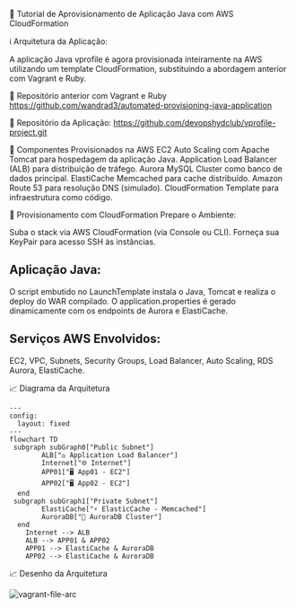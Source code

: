 📘 Tutorial de Aprovisionamento de Aplicação Java com AWS CloudFormation


ℹ️ Arquitetura da Aplicação:

A aplicação Java vprofile é agora provisionada inteiramente na AWS utilizando um template CloudFormation, substituindo a abordagem anterior com Vagrant e Ruby.

🔗 Repositório anterior com Vagrant e Ruby
https://github.com/wandrad3/automated-provisioning-java-application

🔗 Repositório da Aplicação:
https://github.com/devopshydclub/vprofile-project.git

🧩 Componentes Provisionados na AWS
EC2 Auto Scaling com Apache Tomcat para hospedagem da aplicação Java.
Application Load Balancer (ALB) para distribuição de tráfego.
Aurora MySQL Cluster como banco de dados principal.
ElastiCache Memcached para cache distribuído.
Amazon Route 53 para resolução DNS (simulado).
CloudFormation Template para infraestrutura como código.


🚀 Provisionamento com CloudFormation
Prepare o Ambiente:

Suba o stack via AWS CloudFormation (via Console ou CLI). Forneça sua KeyPair para acesso SSH às instâncias.

## Aplicação Java:

O script embutido no LaunchTemplate instala o Java, Tomcat e realiza o deploy do WAR compilado. O application.properties é gerado dinamicamente com os endpoints de Aurora e ElastiCache.

## Serviços AWS Envolvidos:

EC2, VPC, Subnets, Security Groups, Load Balancer, Auto Scaling, RDS Aurora, ElastiCache.

📈 Diagrama da Arquitetura

```mermaid
---
config:
  layout: fixed
---
flowchart TD
 subgraph subGraph0["Public Subnet"]
        ALB["⚖️ Application Load Balancer"]
        Internet["🌐 Internet"]
        APP01["🖥️ App01 - EC2"]
        APP02["🖥️ App02 - EC2"]
  end
 subgraph subGraph1["Private Subnet"]
        ElastiCache["⚡ ElasticCache - Memcached"]
        AuroraDB["💾 AuroraDB Cluster"]
  end
    Internet --> ALB
    ALB --> APP01 & APP02
    APP01 --> ElastiCache & AuroraDB
    APP02 --> ElastiCache & AuroraDB
```

📈 Desenho da Arquitetura


![vagrant-file-arc](https://github.com/user-attachments/assets/a7ce31e6-3661-4c4a-a01c-acd3cec8f828)

  
